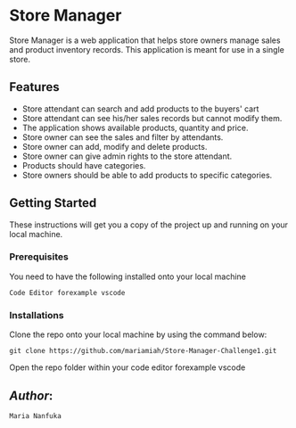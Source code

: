 # Store Manager

Store Manager is a web application that helps store owners manage sales and product inventory records. This application is meant for use in a single store.

## Features 
- Store attendant can search and add products to the buyers' cart
- Store attendant can see his/her sales records but cannot modify them.
- The application shows available products, quantity and price.
- Store owner can see the sales and filter by attendants.
- Store owner can add, modify and delete products.
- Store owner can give admin rights to the store attendant.
- Products should have categories.
- Store owners should be able to add products to specific categories.

## Getting Started

These instructions will get you a copy of the project up and running on your local machine.

### Prerequisites
You need to have the following installed onto your local machine
```
Code Editor forexample vscode
```

### Installations

Clone the repo onto your local machine by using the command below:
```
git clone https://github.com/mariamiah/Store-Manager-Challenge1.git
```
Open the repo folder within your code editor forexample vscode

## _Author_:
    Maria Nanfuka 







